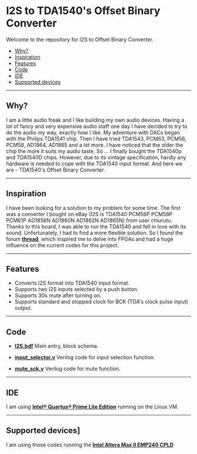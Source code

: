 # I2S to TDA1540's Offset Binary Converter
Welcome to the repository for I2S to Offset Binary Converter.

- [Why?](#why)
- [Inspiration](#inspiration)
- [Features](#features)
- [Code](#code)
- [IDE](#ide)
- [Supported devices](#devices)

---
## <a name="why">Why?</a>
I am a little audio freak and I like building my own audio devices. Having a lot of fancy and very expensive audio staff one day I have decided to try to do the audio my way, exactly how I like. My adventure with DACs began with the Philips TDA1541 chip. Then I have tried TDA1543, PCM63, PCM56, PCM58, AD1864, AD1865 and a lot more. I have noticed that the older the chip the more it suits my audio taste. So ... I finally bought the TDA1540p and TDA1540D chips. However, due to its vintage specification, hardly any hardware is needed to cope with the TDA1540 input format.  And here we are - TDA1540's Offset Binary Converter.

---
## <a name="inspiration">Inspiration</a>
I have been looking for a solution to my problem for some time. The first was a converter I bought on eBay (I2S is TDA1540 PCM56P PCM58P PCM61P AD1856N AD1860N AD1862N AD1865N) from user chiurutu. Thanks to this board, I was able to run the TDA1540 and fell in love with its sound. Unfortunately, I had to find a more flexible solution. So I found the forum [**thread**](https://www.diyaudio.com/community/threads/tda1540-i2s-to-offset-binary-no-cpld-no-fpga.341478/), which inspired me to delve into FPGAs and had a huge influence on the current codes for this project.

---
## <a name="features">Features</a>
* Converts I2S format into TDA1540 input format.
* Supports two I2S inputs selected by a push button.
* Supports 30s mute after turning on.
* Supports standard and stopped clock for BCK (TDA's clock pulse input) output.

---
## <a name="code">Code</a>
* [**I2S.bdf**](I2S.bdf)
Main entry, block schema.

* [**input_selector.v**](input_selector.v)
Verilog code for input selection function.

* [**mute_sck.v**](mute_sck.v)
Verilog code for mute function.
    
---
## <a name="ide">IDE</a>
I am using [**Intel® Quartus® Prime Lite Edition**](https://www.intel.pl/content/www/pl/pl/products/details/fpga/development-tools/quartus-prime/resource.html) running on the Linux VM.

---
## <a name="devices">Supported devices</a>]
I am using those codes running the [**Intel Altera Max II EMP240 CPLD**](https://www.intel.pl/content/www/pl/pl/products/sku/210264/max-ii-epm240-cpld/specifications.html)
